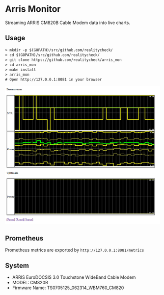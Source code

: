 # Arris Monitor

Streaming ARRIS CM820B Cable Modem data into live charts.

## Usage

```
> mkdir -p $(GOPATH)/src/github.com/realitycheck/
> cd $(GOPATH)/src/github.com/realitycheck/
> git clone https://github.com/realitycheck/arris_mon
> cd arris_mon
> make install
> arris_mon
# Open http://127.0.0.1:8081 in your browser
```

![Arris Monitor](arris_mon.png)

## Prometheus

Prometheus metrics are exported by `http://127.0.0.1:8081/metrics`

## System

* ARRIS EuroDOCSIS 3.0 Touchstone WideBand Cable Modem
* MODEL: CM820B
* Firmware Name:	TS0705125_062314_WBM760_CM820